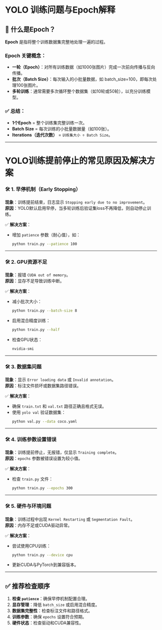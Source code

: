 # YOLO 训练问题与Epoch解释

## 📖 什么是Epoch？
**Epoch** 是指将整个训练数据集完整地处理一遍的过程。

### Epoch 关键概念：
- **一轮（Epoch）**：对所有训练数据（如1000张图片）完成一次前向传播与反向传播。  
- **批次（Batch Size）**：每次输入的小批量数据，如 batch_size=100，即每次处理100张图片。  
- **多轮训练**：通常需要多次循环整个数据集（如10轮或50轮），以充分训练模型。

### ✅ 总结：
- **1个Epoch** = 整个训练集完整训练一次。  
- **Batch Size** = 每次训练的小批量数据量（如100张）。  
- **Iterations（迭代次数）** = `训练集大小 ÷ Batch Size`。

---

# YOLO训练提前停止的常见原因及解决方案

### 🛠️ **1. 早停机制（Early Stopping）**
**现象**：训练提前结束，日志显示 `Stopping early due to no improvement`。  
**原因**：YOLO默认启用早停，当多轮训练后验证集loss不再降低，则自动停止训练。  

✅ **解决方案**：  
- 增加 `patience` 参数（耐心值），如：  
  ```bash
  python train.py --patience 100
  ```

---

### 🛠️ **2. GPU资源不足**
**现象**：报错 `CUDA out of memory`。  
**原因**：显存不足导致训练中断。  

✅ **解决方案**：  
- 减小批次大小：  
  ```bash
  python train.py --batch-size 8
  ```
- 启用混合精度训练：  
  ```bash
  python train.py --half
  ```
- 检查GPU状态：  
  ```bash
  nvidia-smi
  ```

---

### 🛠️ **3. 数据集问题**
**现象**：显示 `Error loading data` 或 `Invalid annotation`。  
**原因**：标注文件损坏或数据集路径错误。  

✅ **解决方案**：  
- 确保 `train.txt` 和 `val.txt` 路径正确且格式无误。  
- 使用 `yolo val` 验证数据集：  
  ```bash
  python val.py --data coco.yaml
  ```

---

### 🛠️ **4. 训练参数设置错误**
**现象**：训练提前停止，无报错，仅显示 `Training complete`。  
**原因**：`epochs` 参数被错误设置为较小值。  

✅ **解决方案**：  
- 检查 `train.py` 文件：  
  ```bash
  python train.py --epochs 300
  ```

---

### 🛠️ **5. 硬件与环境问题**
**现象**：训练过程中出现 `Kernel Restarting` 或 `Segmentation Fault`。  
**原因**：内存不足或CUDA驱动异常。  

✅ **解决方案**：  
- 尝试使用CPU训练：  
  ```bash
  python train.py --device cpu
  ```
- 更新CUDA与PyTorch到兼容版本。  

---

## ✅ **推荐检查顺序**
1. **检查 `patience`**：确保早停机制配置合理。  
2. **显存管理**：降低 `batch_size` 或启用混合精度。  
3. **数据集完整性**：检查标注文件和路径格式。  
4. **训练参数**：确保 `epochs` 设置符合预期。  
5. **硬件状态**：检查驱动和CUDA兼容性。  
